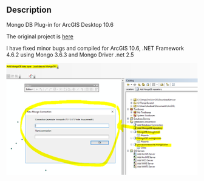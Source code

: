 ## Description

Mongo DB Plug-in for ArcGIS Desktop 10.6

The original project is [here](https://www.arcgis.com/home/item.html?id=25d12436c73a43c98c711826f9f662e4)

I have fixed minor bugs and compiled for ArcGIS 10.6, .NET Framework 4.6.2 using Mongo 3.6.3 and Mongo Driver .net 2.5


![Mongo Connection](MongoConnection.PNG)
